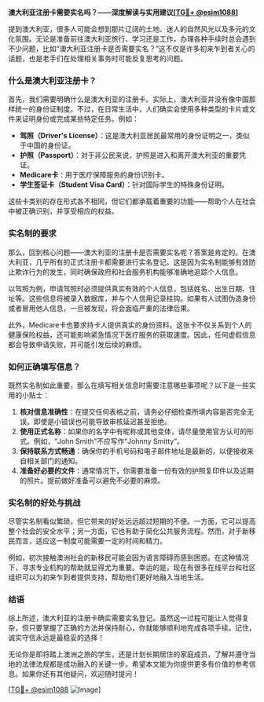 **澳大利亚注册卡需要实名吗？——深度解读与实用建议[[TG💪+ @esim1088](https://t.me/s/esim1088)]**

提到澳大利亚，很多人可能会想到那片辽阔的土地、迷人的自然风光以及多元的文化氛围。无论是准备前往澳大利亚旅行、学习还是工作，办理各种手续时总会遇到不少问题，比如“澳大利亚注册卡是否需要实名？”这不仅是许多初来乍到者关心的话题，也是老手们在处理相关事务时可能反复思考的问题。

### 什么是澳大利亚注册卡？

首先，我们需要明确什么是澳大利亚的注册卡。实际上，澳大利亚并没有像中国那样统一的身份证制度。不过，在日常生活中，人们确实会使用多种类型的卡片或文件来证明身份或完成某些特定任务。例如：

- **驾照（Driver's License）**：这是澳大利亚居民最常用的身份证明之一，类似于中国的身份证。
- **护照（Passport）**：对于非公民来说，护照是进入和离开澳大利亚的重要凭证。
- **Medicare卡**：用于医疗保障服务的身份识别卡。
- **学生签证卡（Student Visa Card）**：针对国际学生的特殊身份证明。

这些卡类别的存在形式各不相同，但它们都承载着重要的功能——帮助个人在社会中被正确识别，并享受相应的权益。

### 实名制的要求

那么，回到核心问题——澳大利亚的注册卡是否需要实名呢？答案是肯定的。在澳大利亚，几乎所有的正式注册卡都需要进行实名登记。这是因为实名制能够有效防止欺诈行为的发生，同时确保政府和社会服务机构能够准确地追踪个人信息。

以驾照为例，申请驾照时必须提供真实有效的个人信息，包括姓名、出生日期、住址等。这些信息将被录入数据库，并与个人信用记录挂钩。如果有人试图伪造身份或者冒用他人信息，一旦被发现，将会面临严重的法律后果。

此外，Medicare卡也要求持卡人提供真实的身份资料。这张卡不仅关系到个人的健康保险权益，还可能影响紧急情况下医疗服务的获取速度。因此，任何虚假信息都会导致申请失败，并可能引发后续的麻烦。

### 如何正确填写信息？

既然实名制如此重要，那么在填写相关信息时需要注意哪些事项呢？以下是一些实用的小贴士：

1. **核对信息准确性**：在提交任何表格之前，请务必仔细检查所填内容是否完全无误。即使是小错误也可能导致审核延迟甚至拒绝。
2. **使用正式名称**：如果你的名字中有昵称或其他变体，请尽量使用官方认可的形式。例如，“John Smith”不应写作“Johnny Smitty”。
3. **保持联系方式畅通**：确保你的手机号码和电子邮件地址是最新的，以便接收来自相关部门的通知。
4. **准备好必要的文件**：通常情况下，你需要准备一份有效的护照复印件以及近期的照片。提前做好准备可以避免不必要的麻烦。

### 实名制的好处与挑战

尽管实名制看似繁琐，但它带来的好处远远超过短期的不便。一方面，它可以提高整个社会的安全水平；另一方面，它也有助于简化公共服务流程。然而，对于新移民而言，适应这一制度可能需要一定的时间和精力。

例如，初次接触澳洲社会的新移民可能会因为语言障碍而感到困惑。在这种情况下，寻求专业机构的帮助就显得尤为重要。幸运的是，现在有很多在线平台和社区组织可以为初来乍到者提供支持，帮助他们更好地融入当地生活。

### 结语

综上所述，澳大利亚的注册卡确实需要实名登记。虽然这一过程可能让人觉得复杂，但只要掌握了正确的方法并保持耐心，你就能够顺利地完成各项手续。记住，诚实守信永远是最稳妥的选择！

无论你是即将踏上澳洲之旅的学生，还是计划长期居住的家庭成员，了解并遵守当地的法律法规都是成功融入的关键一步。希望本文能为你提供更多有价值的参考信息。如果你还有其他疑问，欢迎随时提问！

[[TG💪+ @esim1088](https://t.me/s/esim1088) ![Image](https://i.postimg.cc/4NQfJmqS/Snipaste-2025-05-13-00-14-12.png)]
